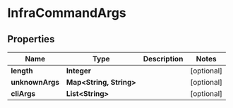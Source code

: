 
# InfraCommandArgs

## Properties
Name | Type | Description | Notes
------------ | ------------- | ------------- | -------------
**length** | **Integer** |  |  [optional]
**unknownArgs** | **Map&lt;String, String&gt;** |  |  [optional]
**cliArgs** | **List&lt;String&gt;** |  |  [optional]




